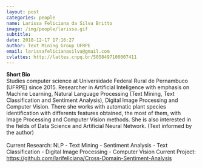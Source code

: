 ```yaml
---
layout: post
categories: people
name: Larissa Feliciana da Silva Britto
image: /img/people/larissa.gif
subtitle: 
date: 2018-12-17 17:16:27
author: Text Mining Group UFRPE
email: larissafelicianasilva@gmail.com 
cvlattes: http://lattes.cnpq.br/5058497100007411
---
```


<b>Short Bio</b><br/>
Studies computer science at Universidade Federal Rural de Pernambuco (UFRPE) since 2015.
Researcher in Artificial Inteligence with emphasis on Machine Learning, Natural Language Processing (Text Mining, Text Classification and Sentiment Analysis), Digital Image Processing and  Computer Vision. There she works with automatic plant species identification with differents features obtained, the most of them, with Image Processing and  Computer Vision methods. She is also interested in the fields of Data Science and Artificial Neural Network. (Text informed by the author)
<br><br>
Current Research:  NLP - Text Mining - Sentiment Analysis - Text Classification - Digital Image Processing - Computer Vision 
Current Project: <a href="https://github.com/larifeliciana/Cross-Domain-Sentiment-Analysis" target="blank">https://github.com/larifeliciana/Cross-Domain-Sentiment-Analysis</a> 